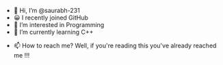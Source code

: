- 👋 Hi, I’m @saurabh-231
- 😀 I recently joined GitHub
- 👀 I’m interested in Programming 
- 🌱 I’m currently learning C++
<!---- 💞️ I’m looking forward to work with everyone--->
- 📫 How to reach me? Well, if you're reading this you've already reached me !!! 

<!---
saurabh-231/saurabh-231 is a ✨ special ✨ repository because its `README.md` (this file) appears on your GitHub profile.
You can click the Preview link to take a look at your changes.
--->
